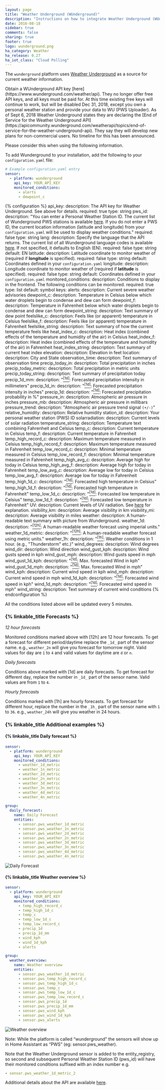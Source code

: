 ```yaml
---
layout: page
title: "Weather Underground (WUnderground)"
description: "Instructions on how to integrate Weather Underground (WUnderground) Weather within Home Assistant."
date: 2016-08-18
sidebar: true
comments: false
sharing: true
footer: true
logo: wunderground.png
ha_category: Weather
ha_release: 0.27
ha_iot_class: "Cloud Polling"
---
```


The `wunderground` platform uses [Weather Underground](http://www.wunderground.com) as a source for current weather information.

<p class='note warning'>
Obtain a WUnderground API key [here](https://www.wunderground.com/weather/api). They no longer offer free API keys, and all keys must be paid for. At this time existing free keys will continue to work, but will be disabled Dec 31, 2018, except you own a personal weather station and provide your data to WU (PWS Uploader). As of Sept 6, 2018 Weather Underground states they are declaring the [End of Service for the Weather Underground API](https://apicommunity.wunderground.com/weatherapi/topics/end-of-service-for-the-weather-underground-api). They say they will develop new plans for non-commercial users. No timeline for this has been announced.

Please consider this when using the following information.
</p>

To add Wunderground to your installation, add the following to your `configuration.yaml` file:

```yaml
# Example configuration.yaml entry
sensor:
  - platform: wunderground
    api_key: YOUR_API_KEY
    monitored_conditions:
      - alerts
      - dewpoint_c
```

{% configuration %}
api_key:
  description: The API key for Weather Underground. See above for details.
  required: true
  type: string
pws_id:
  description: "You can enter a Personal Weather Station ID. The current list of Wunderground PWS stations is available [here](https://www.wunderground.com/weatherstation/ListStations.asp). If you do not enter a PWS ID, the current location information (latitude and longitude) from your `configuration.yaml` will be used to display weather conditions."
  required: false
  type: string
lang:
  description: Specify the language that the API returns. The current list of all Wunderground language codes is available [here](https://www.wunderground.com/weather/api/d/docs?d=language-support). If not specified, it defaults to English (EN).
  required: false
  type: string
  default: EN
latitude:
  description: Latitude coordinate to monitor weather of (required if **longitude** is specified).
  required: false
  type: string
  default: Coordinates defined in your `configuration.yaml`
longitude:
  description: Longitude coordinate to monitor weather of (required if **latitude** is specified).
  required: false
  type: string
  default: Coordinates defined in your `configuration.yaml`
monitored_conditions:
  description: Conditions to display in the frontend. The following conditions can be monitored.
  required: true
  type: list
  default: symbol
  keys:
    alerts:
      description: Current severe weather advisories
    dewpoint_c:
      description: Temperature in Celsius below which water droplets begin to condense and dew can form
    dewpoint_f:
      description: Temperature in Fahrenheit below which water droplets begin to condense and dew can form
    dewpoint_string:
      description: Text summary of dew point
    feelslike_c:
      description: Feels like (or apparent) temperature in Celsius
    feelslike_f:
      description: Feels like (or apparent) temperature in Fahrenheit
    feelslike_string:
      description: Text summary of how the current temperature feels like
    heat_index_c:
      description: Heat index (combined effects of the temperature and humidity of the air) in Celsius
    heat_index_f:
      description: Heat index (combined effects of the temperature and humidity of the air) in Fahrenheit
    heat_index_string:
      description: Text summary of current heat index
    elevation:
      description: Elevation in feet
    location:
      description: City and State
    observation_time:
      description: Text summary of observation time
    precip_today_in:
      description: Total precipitation in inches
    precip_today_metric:
      description: Total precipitation in metric units
    precip_today_string:
      description: Text summary of precipitation today
    precip_1d_mm:
      description: "[<sup>[1d]</sup>](#1d): Forecasted precipitation intensity in millimeters"
    precip_1d_in:
      description: "[<sup>[1d]</sup>](#1d): Forecasted precipitation intensity in inches"
    precip_1d:
      description: "[<sup>[1d]</sup>](#1d): Forecasted precipitation probability in %"
    pressure_in:
      description: Atmospheric air pressure in inches
    pressure_mb:
      description: Atmospheric air pressure in millibars
    pressure_trend:
      description: "Atmospheric air pressure trend signal `(+/-)`"
    relative_humidity:
      description: Relative humidity
    station_id:
      description: Your personal weather station (PWS) ID
    solarradiation:
      description: Current levels of solar radiation
    temperature_string:
      description: Temperature text combining Fahrenheit and Celsius
    temp_c:
      description: Current temperature in Celsius
    temp_f:
      description: Current temperature in Fahrenheit
    temp_high_record_c:
      description: Maximum temperature measured in Celsius
    temp_high_record_f:
      description: Maximum temperature measured in Fahrenheit
    temp_low_record_c:
      description: Minimal temperature measured in Celsius
    temp_low_record_f:
      description: Minimal temperature measured in Fahrenheit
    temp_high_avg_c:
      description: Average high for today in Celsius
    temp_high_avg_f:
      description: Average high for today in Fahrenheit
    temp_low_avg_c:
      description: Average low for today in Celsius
    temp_low_avg_f:
      description: Average low for today in Fahrenheit
    temp_high_1d_c:
      description: "[<sup>[1d]</sup>](#1d): Forecasted high temperature in Celsius"
    temp_high_1d_f:
      description: "[<sup>[1d]</sup>](#1d): Forecasted high temperature in Fahrenheit"
    temp_low_1d_c:
      description: "[<sup>[1d]</sup>](#1d): Forecasted low temperature in Celsius"
    temp_low_1d_f:
      description: "[<sup>[1d]</sup>](#1d): Forecasted low temperature in Fahrenheit"
    UV:
      description: Current levels of UV radiation. See [here](https://www.wunderground.com/resources/health/uvindex.asp) for explanation.
    visibility_km:
      description: Average visibility in km
    visibility_mi:
      description: Average visibility in miles
    weather:
      description: A human-readable text summary with picture from Wunderground.
    weather_1d:
      description: "[<sup>[12h]</sup>](#12h): A human-readable weather forecast using imperial units."
    weather_1d_metric:
      description: "[<sup>[12h]</sup>](#12h): A human-readable weather forecast using metric units."
    weather_1h:
      description: "[<sup>[1h]</sup>](#1h): Weather conditions in 1 hour. (e.g., \"Thunderstorm\" etc.)"
    wind_degrees:
      description: Wind degrees
    wind_dir:
      description: Wind direction
    wind_gust_kph:
      description: Wind gusts speed in kph
    wind_gust_mph:
      description: Wind gusts speed in mph
    wind_gust_1d_kph:
      description: "[<sup>[1d]</sup>](#1d): Max. forecasted Wind in kph"
    wind_gust_1d_mph:
      description: "[<sup>[1d]</sup>](#1d): Max. forecasted Wind in mph"
    wind_kph:
      description: Current wind speed in kph
    wind_mph:
      description: Current wind speed in mph
    wind_1d_kph:
      description: "[<sup>[1d]</sup>](#1d): Forecasted wind speed in kph"
    wind_1d_mph:
      description: "[<sup>[1d]</sup>](#1d): Forecasted wind speed in mph"
    wind_string:
      description: Text summary of current wind conditions
{% endconfiguration %}


All the conditions listed above will be updated every 5 minutes.

### {% linkable_title Forecasts %}

_12 hour forecasts_

Monitored conditions marked above with <a name="12h">[12h]</a> are 12 hour forecasts. To get a forecast for different period/daytime replace the `_1d_` part of the sensor name.  e.g., `weather_2n` will give you forecast for tomorrow night. Valid values for day are `1` to `4` and valid values for daytime are `d` or `n`.

_Daily forecasts_

Conditions above marked with <a name="1d">[1d]</a> are daily forecasts. To get forecast for different day, replace the number
in `_1d_` part of the sensor name. Valid values are from `1` to `4`.

_Hourly forecasts_

Conditions marked with <a name="1h">[1h]</a> are hourly forecasts. To get forecast for different hour, replace the number
in the `_1h_` part of the sensor name with `1` to `36`. e.g., `weather_24h` will give you weather in 24 hours.

### {% linkable_title Additional examples %}

#### {% linkable_title Daily forecast %}

```yaml
sensor:
  - platform: wunderground
    api_key: YOUR_API_KEY
    monitored_conditions:
      - weather_1d_metric
      - weather_1n_metric
      - weather_2d_metric
      - weather_2n_metric
      - weather_3d_metric
      - weather_3n_metric
      - weather_4d_metric
      - weather_4n_metric

group:
  daily_forecast:
    name: Daily Forecast
    entities:
      - sensor.pws_weather_1d_metric
      - sensor.pws_weather_1n_metric
      - sensor.pws_weather_2d_metric
      - sensor.pws_weather_2n_metric
      - sensor.pws_weather_3d_metric
      - sensor.pws_weather_3n_metric
      - sensor.pws_weather_4d_metric
      - sensor.pws_weather_4n_metric
```

![Daily Forecast](/images/screenshots/wunderground_daily_forecast.png)

#### {% linkable_title Weather overview %}

```yaml
sensor:
  - platform: wunderground
    api_key: YOUR_API_KEY
    monitored_conditions:
      - temp_high_record_c
      - temp_high_1d_c
      - temp_c
      - temp_low_1d_c
      - temp_low_record_c
      - precip_1d
      - precip_1d_mm
      - wind_kph
      - wind_1d_kph
      - alerts

group:
  weather_overview:
    name: Weather overview
    entities:
      - sensor.pws_weather_1d_metric
      - sensor.pws_temp_high_record_c
      - sensor.pws_temp_high_1d_c
      - sensor.pws_temp_c
      - sensor.pws_temp_low_1d_c
      - sensor.pws_temp_low_record_c
      - sensor.pws_precip_1d
      - sensor.pws_precip_1d_mm
      - sensor.pws_wind_kph
      - sensor.pws_wind_1d_kph
      - sensor.pws_alerts
```

![Weather overview](/images/screenshots/wunderground_weather_overview.png)

<p class='note warning'>
Note: While the platform is called “wunderground” the sensors will show up in Home Assistant as “PWS” (eg: sensor.pws_weather).
</p>

Note that the Weather Underground sensor is added to the entity_registry, so second and subsequent Personal Weather Station ID (pws_id) will have their monitored conditions suffixed with an index number e.g.

```yaml
- sensor.pws_weather_1d_metric_2
```

Additional details about the API are available [here](https://www.wunderground.com/weather/api/d/docs).
